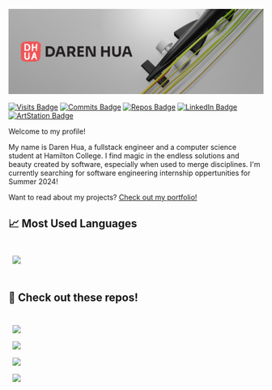 [![Daren's GitHub Banner](./assets/githubBanner.png)](https://darenhua.netlify.app/)

[![Visits Badge](https://badges.pufler.dev/visits/darenhua/darenhua)](https://darenhua.netlify.app/)
[![Commits Badge](https://badges.pufler.dev/commits/monthly/darenhua)](https://github.com/darenhua)
[![Repos Badge](https://badges.pufler.dev/repos/darenhua)](https://github.com/darenhua)
[![LinkedIn Badge](https://img.shields.io/badge/LinkedIn-Profile-informational?style=flat&logo=linkedin&logoColor=white&color=0D76A8)](https://www.linkedin.com/in/daren-hua/)
[![ArtStation Badge](https://img.shields.io/badge/Artstation-Profile-9cf?style=flat&logo=artstation)](https://dhua.artstation.com/)

Welcome to my profile!

My name is Daren Hua, a fullstack engineer and a computer science student at Hamilton College. I find magic in the endless solutions and beauty created by software, especially when used to merge disciplines. I'm currently searching for software engineering internship oppertunities for Summer 2024!

Want to read about my projects? [Check out my portfolio!](https://darenhua.netlify.app/)

## &#x1f4c8; Most Used Languages

<br>

<a href="https://github.com/darenhua">
  <img align="center" style="margin:0.5rem" src="https://github-readme-stats.vercel.app/api/top-langs/?username=darenhua&hide=html,css&title_color=ffffff&text_color=c9cacc&icon_color=4AB197&bg_color=1A2B34" />
</a>

<br>
<br>

## 📌 Check out these repos!

<br>

<a href="https://github.com/darenhua/driving-simulation-platform">
  <img align="center" style="margin:0.5rem" src="https://github-readme-stats.vercel.app/api/pin/?username=darenhua&repo=driving-simulation-platform&title_color=ffffff&text_color=c9cacc&icon_color=4AB197&bg_color=1A2B34" />
</a>

<br>

<a href="https://github.com/darenhua/the-monitor-website">
  <img align="center" style="margin:0.5rem" src="https://github-readme-stats.vercel.app/api/pin/?username=darenhua&repo=the-monitor-website&title_color=ffffff&text_color=c9cacc&icon_color=4AB197&bg_color=1A2B34" />
</a>

<br>

<a href="https://github.com/darenhua/erhs-schedule">
  <img align="center" style="margin:0.5rem" src="https://github-readme-stats.vercel.app/api/pin/?username=darenhua&repo=erhs-schedule&title_color=ffffff&text_color=c9cacc&icon_color=4AB197&bg_color=1A2B34" />
</a>

<br>

<a href="https://github.com/darenhua/Portfolio-2021">
  <img align="center" style="margin:0.5rem" src="https://github-readme-stats.vercel.app/api/pin/?username=darenhua&repo=Portfolio-2021&title_color=ffffff&text_color=c9cacc&icon_color=4AB197&bg_color=1A2B34" />
</a>

<br>
<br>
